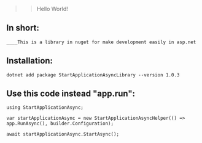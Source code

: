 
>> Hello World!


In short: 
--
`````____This is a library in nuget for make development easily in asp.net`````

Installation:
-----
`````dotnet add package StartApplicationAsyncLibrary --version 1.0.3`````

Use this code instead "app.run":
-----
`````using StartApplicationAsync;`````

`````var startApplicationAsync = new StartApplicationAsyncHelper(() => app.RunAsync(), builder.Configuration);`````

`````await startApplicationAsync.StartAsync();`````
